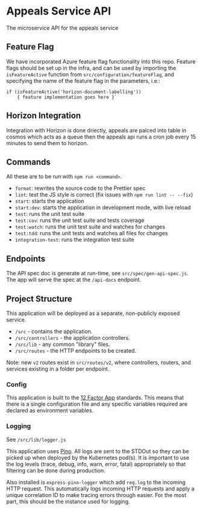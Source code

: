 # Appeals Service API

The microservice API for the appeals service

## Feature Flag

We have incorporated Azure feature flag functionality into this repo. Feature flags should be set up in the infra, and can be used by importing the `isFeatureActive` function from `src/configuration/featureFlag`, and specifying the name of the feature flag in the parameters, i.e.:

```
if (isFeatureActive('horizon-document-labelling')) 
    { feature implementation goes here }`
```

## Horizon Integration

Integration with Horizon is done driectly, appeals are palced into table in cosmos which acts as a queue then the appeals api runs a cron job every 15 minutes to send them to horizon.

## Commands

All these are to be run with `npm run <command>`.

- `format`: rewrites the source code to the Prettier spec
- `lint`: test the JS style is correct (fix issues with `npm run lint -- --fix`)
- `start`: starts the application
- `start:dev`: starts the application in development mode, with live reload
- `test`: runs the unit test suite
- `test:cov`: runs the unit test suite and tests coverage
- `test:watch`: runs the unit test suite and watches for changes
- `test:tdd`: runs the unit tests and watches all files for changes
- `integration-test`: runs the integration test suite

## Endpoints

The API spec doc is generate at run-time, see `src/spec/gen-api-spec.js`.
The app will serve the spec at the `/api-docs` endpoint.

## Project Structure

This application will be deployed as a separate, non-publicly exposed service.

- `/src` - contains the application.
- `/src/controllers` - the application controllers.
- `/src/lib` - any common "library" files.
- `/src/routes` - the HTTP endpoints to be created.

Note: new `v2` routes exist in `src/routes/v2`, where controllers, routers, and services existing in a folder per endpoint.

### Config

This application is built to the [12 Factor App](https://12factor.net/)
standards. This means that there is a single configuration file and any specific
variables required are declared as environment variables.

### Logging

See `/src/lib/logger.js`

This application uses [Pino](http://getpino.io). All logs are sent to the
STDOut so they can be picked up when deployed by the Kubernetes pod(s). It
is important to use the log levels (trace, debug, info, warn, error, fatal)
appropriately so that filtering can be done during production.

Also installed is `express-pino-logger` which add `req.log` to the incoming
HTTP request. This automatically logs incoming HTTP requests and apply a unique
correlation ID to make tracing errors through easier. For the most part, this
should be the instance used for logging.
